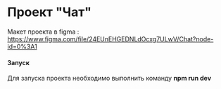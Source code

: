 # Проект "Чат"

Макет проекта в figma : https://www.figma.com/file/24EUnEHGEDNLdOcxg7ULwV/Chat?node-id=0%3A1

#### Запуск

Для запуска проекта необходимо выполнить команду **npm run dev**
